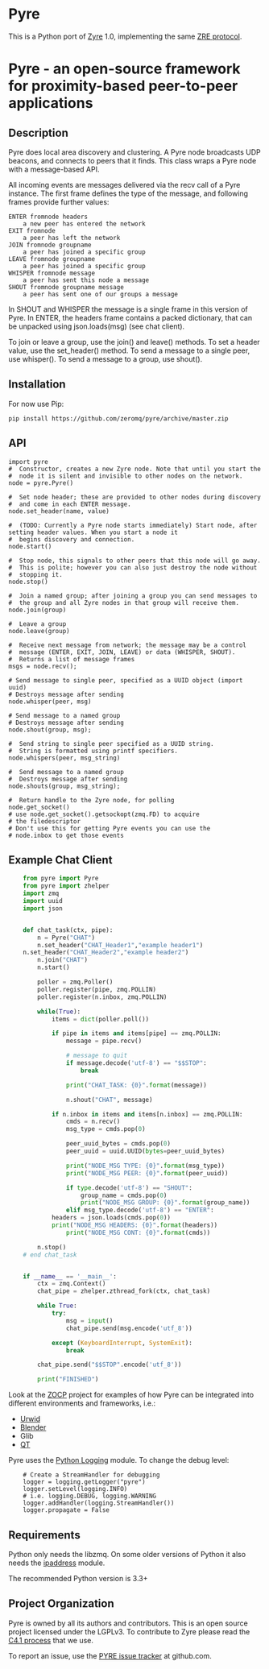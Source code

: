 Pyre
====

This is a Python port of [Zyre](zyre.org) 1.0, implementing the same [ZRE protocol](http://rfc.zeromq.org/spec:36).

# Pyre - an open-source framework for proximity-based peer-to-peer applications

## Description

Pyre does local area discovery and clustering. A Pyre node broadcasts
UDP beacons, and connects to peers that it finds. This class wraps a
Pyre node with a message-based API.

All incoming events are messages delivered via the recv call of a Pyre
instance. The first frame defines the type of the message, and following
frames provide further values:

    ENTER fromnode headers
        a new peer has entered the network
    EXIT fromnode
        a peer has left the network
    JOIN fromnode groupname
        a peer has joined a specific group
    LEAVE fromnode groupname
        a peer has joined a specific group
    WHISPER fromnode message
        a peer has sent this node a message
    SHOUT fromnode groupname message
        a peer has sent one of our groups a message

In SHOUT and WHISPER the message is a single frame in this version
of Pyre. In ENTER, the headers frame contains a packed dictionary, 
that can be unpacked using json.loads(msg) (see chat client).

To join or leave a group, use the join() and leave() methods.
To set a header value, use the set_header() method. To send a message
to a single peer, use whisper(). To send a message to a group, use
shout().

## Installation

For now use Pip:

    pip install https://github.com/zeromq/pyre/archive/master.zip

## API

    import pyre
    #  Constructor, creates a new Zyre node. Note that until you start the
    #  node it is silent and invisible to other nodes on the network.
    node = pyre.Pyre()

    #  Set node header; these are provided to other nodes during discovery
    #  and come in each ENTER message.
    node.set_header(name, value)

    #  (TODO: Currently a Pyre node starts immediately) Start node, after setting header values. When you start a node it
    #  begins discovery and connection.
    node.start()

    #  Stop node, this signals to other peers that this node will go away.
    #  This is polite; however you can also just destroy the node without
    #  stopping it.
    node.stop()

    #  Join a named group; after joining a group you can send messages to
    #  the group and all Zyre nodes in that group will receive them.
    node.join(group)

    #  Leave a group
    node.leave(group)

    #  Receive next message from network; the message may be a control
    #  message (ENTER, EXIT, JOIN, LEAVE) or data (WHISPER, SHOUT).
    #  Returns a list of message frames
    msgs = node.recv();

    # Send message to single peer, specified as a UUID object (import uuid)
    # Destroys message after sending
    node.whisper(peer, msg)

    # Send message to a named group
    # Destroys message after sending
    node.shout(group, msg);

    #  Send string to single peer specified as a UUID string.
    #  String is formatted using printf specifiers.
    node.whispers(peer, msg_string)

    #  Send message to a named group
    #  Destroys message after sending
    node.shouts(group, msg_string);
        
    #  Return handle to the Zyre node, for polling
    node.get_socket()
    # use node.get_socket().getsockopt(zmq.FD) to acquire 
    # the filedescriptor
    # Don't use this for getting Pyre events you can use the 
    # node.inbox to get those events

## Example Chat Client

```python
    from pyre import Pyre
    from pyre import zhelper
    import zmq
    import uuid
    import json


    def chat_task(ctx, pipe):
        n = Pyre("CHAT")
        n.set_header("CHAT_Header1","example header1")
	n.set_header("CHAT_Header2","example header2")
        n.join("CHAT")
        n.start()

        poller = zmq.Poller()
        poller.register(pipe, zmq.POLLIN)
        poller.register(n.inbox, zmq.POLLIN)

        while(True):
            items = dict(poller.poll())

            if pipe in items and items[pipe] == zmq.POLLIN:
                message = pipe.recv()

                # message to quit
                if message.decode('utf-8') == "$$STOP":
                    break

                print("CHAT_TASK: {0}".format(message))

                n.shout("CHAT", message)

            if n.inbox in items and items[n.inbox] == zmq.POLLIN:
                cmds = n.recv()
                msg_type = cmds.pop(0)

                peer_uuid_bytes = cmds.pop(0)
                peer_uuid = uuid.UUID(bytes=peer_uuid_bytes)

                print("NODE_MSG TYPE: {0}".format(msg_type))
                print("NODE_MSG PEER: {0}".format(peer_uuid))

                if type.decode('utf-8') == "SHOUT":
                    group_name = cmds.pop(0)
                    print("NODE_MSG GROUP: {0}".format(group_name))
                elif msg_type.decode('utf-8') == "ENTER":
		    headers = json.loads(cmds.pop(0))
		    print("NODE_MSG HEADERS: {0}".format(headers))
                print("NODE_MSG CONT: {0}".format(cmds))

        n.stop()
    # end chat_task


    if __name__ == '__main__':
        ctx = zmq.Context()
        chat_pipe = zhelper.zthread_fork(ctx, chat_task)

        while True:
            try:
                msg = input()
                chat_pipe.send(msg.encode('utf_8'))

            except (KeyboardInterrupt, SystemExit):
                break

        chat_pipe.send("$$STOP".encode('utf_8'))

        print("FINISHED")
```

Look at the [ZOCP](https://github.com/z25/pyZOCP) project for examples of how Pyre can be 
integrated into different environments and frameworks, i.e.:
- [Urwid](https://github.com/z25/pyZOCP/blob/master/examples/urwZOCP.py)
- [Blender](https://github.com/z25/pyZOCP/blob/master/examples/BpyZOCP.py)
- Glib
- [QT](https://github.com/z25/pyZOCP/blob/master/examples/qt_ui_node.py)


Pyre uses the [Python Logging](https://docs.python.org/3.4/library/logging.html) module.
To change the debug level:

```
    # Create a StreamHandler for debugging
    logger = logging.getLogger("pyre")
    logger.setLevel(logging.INFO)
    # i.e. logging.DEBUG, logging.WARNING
    logger.addHandler(logging.StreamHandler())
    logger.propagate = False

```

## Requirements

Python only needs the libzmq. On some older versions of Python 
it also needs the [ipaddress](https://docs.python.org/3.4/library/ipaddress.html?highlight=ipaddress#module-ipaddress) module.

The recommended Python version is 3.3+


## Project Organization

Pyre is owned by all its authors and contributors. This is an open source
project licensed under the LGPLv3. To contribute to Zyre please read the
[C4.1 process](http://rfc.zeromq.org/spec:22) that we use.

To report an issue, use the [PYRE issue tracker](https://github.com/zeromq/pyre/issues) at github.com.
